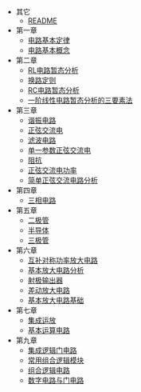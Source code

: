 * 其它
  * [README](电工电子技术基础/README.md)
* 第一章
  * [电路基本定律](电工电子技术基础/第一章/电路基本定律.md)
  * [电路基本概念](电工电子技术基础/第一章/电路基本概念.md)
* 第二章
  * [RL电路暂态分析](电工电子技术基础/第二章/RL电路暂态分析.md)
  * [换路定则](电工电子技术基础/第二章/换路定则.md)
  * [RC电路暂态分析](电工电子技术基础/第二章/RC电路暂态分析.md)
  * [一阶线性电路暂态分析的三要素法](电工电子技术基础/第二章/一阶线性电路暂态分析的三要素法.md)
* 第三章
  * [谐振电路](电工电子技术基础/第三章/谐振电路.md)
  * [正弦交流电](电工电子技术基础/第三章/正弦交流电.md)
  * [滤波电路](电工电子技术基础/第三章/滤波电路.md)
  * [单一参数正弦交流电](电工电子技术基础/第三章/单一参数正弦交流电.md)
  * [阻抗](电工电子技术基础/第三章/阻抗.md)
  * [正弦交流电功率](电工电子技术基础/第三章/正弦交流电功率.md)
  * [简单正弦交流电路分析](电工电子技术基础/第三章/简单正弦交流电路分析.md)
* 第四章
  * [三相电路](电工电子技术基础/第四章/三相电路.md)
* 第五章
  * [二极管](电工电子技术基础/第五章/二极管.md)
  * [半导体](电工电子技术基础/第五章/半导体.md)
  * [三极管](电工电子技术基础/第五章/三极管.md)
* 第六章
  * [互补对称功率放大电路](电工电子技术基础/第六章/互补对称功率放大电路.md)
  * [基本放大电路分析](电工电子技术基础/第六章/基本放大电路分析.md)
  * [射极输出器](电工电子技术基础/第六章/射极输出器.md)
  * [差动放大电路](电工电子技术基础/第六章/差动放大电路.md)
  * [基本放大电路基础](电工电子技术基础/第六章/基本放大电路基础.md)
* 第七章
  * [集成运放](电工电子技术基础/第七章/集成运放.md)
  * [基本运算电路](电工电子技术基础/第七章/基本运算电路.md)
* 第九章
  * [集成逻辑门电路](电工电子技术基础/第九章/集成逻辑门电路.md)
  * [常用组合逻辑模块](电工电子技术基础/第九章/常用组合逻辑模块.md)
  * [组合逻辑电路](电工电子技术基础/第九章/组合逻辑电路.md)
  * [数字电路与门电路](电工电子技术基础/第九章/数字电路与门电路.md)
